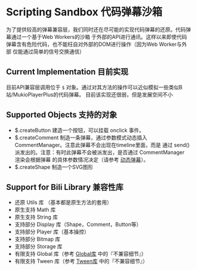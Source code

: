 Scripting Sandbox 代码弹幕沙箱
==================================
为了提供较高的弹幕兼容层，我们同时还在尽可能的实现代码弹幕的还原。代码弹幕通过一个基于Web Workers的沙箱
于外部的API进行通讯。这样以来即使代码弹幕含有危险代码，也不能枉自对外部的DOM进行操作（因为Web Worker与外部
仅能通过简单的信号交换通信）

Current Implementation 目前实现
---------------------------------
目前API兼容层调用位于 `$` 对象。通过对其方法的操作可以近似模拟一些类似B站/MukioPlayerPlus的代码弹幕。
目前该实现还很弱，但是发展空间不小

Supported Objects 支持的对象
--------------------------------
- $.createButton
    建造一个按钮，可以挂载 onclick 事件。
- $.createComment
    制造一条弹幕，通过参数模式动态插入 CommentManager。注意此弹幕不会出现在timeline里面，而是
    通过 send() 派发出的。注意：有时此弹幕不会被派发出，是否通过 CommentManager 渲染会根据弹幕
    的具体参数情况决定（请参考 [动态弹幕](dynamic_comment.md)）。
- $.createShape
	制造一个SVG图形
	
Support for Bili Library 兼容性库
--------------------------------
- 还原 Utils 库
    （基本都是原生方法的套用）
- 原生支持 Math 库
- 原生支持 String 库
- 支持部分 Display 库（Shape，Comment，Button等）
- 支持部分 Player 库（基本操控）
- 支持部分 Bitmap 库
- 支持部分 Storage 库
- 有限支持 Global 库（参考 [Global库](globals.md) 中的『不兼容细节』）
- 有限支持 Tween 库（参考 [Tween库](tween.md) 中的『不兼容细节』）
